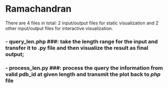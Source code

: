 # Ramachandran
There are 4 files in total: 2 input/output files for static visualization and 2 other input/output files for interactive visualization.

### - query_len.php ###: take the length range for the input and transfer it to .py file and then visualize the result as final output;
### -  process_len.py ###: process the query the information from valid pdb_id at given length and transmit the plot back to *php* file
